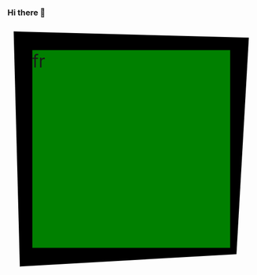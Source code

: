 ### Hi there 👋

<svg viewBox="0 0 200 200" xmlns="http://www.w3.org/2000/svg">

  <polygon points="5,5 195,10 185,185 10,195" />

  <!-- Common use case: embed HTML text into SVG -->
  <foreignObject x="20" y="20" width="160" height="160">
    <!--
      In the context of SVG embedded in an HTML document, the XHTML
      namespace could be omitted, but it is mandatory in the
      context of an SVG document
    -->
    <div xmlns="http://www.w3.org/1999/xhtml">
      <style>
        .fr{ width: 100%; height: 100%; background-color: green; }
      </style>
      <div class="fr">fr</div>
    </div>
  </foreignObject>
</svg>
